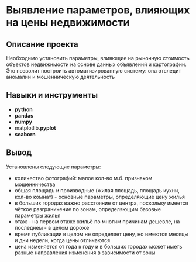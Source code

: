 # Выявление параметров, влияющих на цены недвижимости

## Описание проекта

Необходимо установить параметры, влияющие на рыночную стоимость объектов недвижимости на основе данных объявлений и картографии. Это позволит построить автоматизированную систему: она отследит аномалии и мошенническую деятельность

## Навыки и инструменты

- **python**
- **pandas**
- **numpy**
- matplotlib.**pyplot**
- **seaborn**



## Вывод

Установлены следующие параметры:

* количество фотографий: малое кол-во м.б. признаком мошенничества
* общая площадь и производные (жилая площадь, площадь кухни, кол-во комнат) - основные параметры, определяющие цену жилья
* в больших городах важно расстояние от центра, поскольку имеется чёткое разграничение по зонам, определяющим базовые параметры жилья
* этаж - на первом этаже жильё по многим причинам дешевле, на последнем - в целом дороже
* время публикации в целом не определяет цену, но имеются месяцы и дни недели, когда цены отличаются
* цена изменяется от года к году и в больших городах может иметь разные направления изменения в зависимости от зоны
